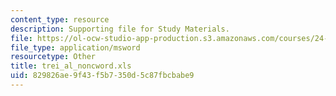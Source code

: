 ```yaml
---
content_type: resource
description: Supporting file for Study Materials.
file: https://ol-ocw-studio-app-production.s3.amazonaws.com/courses/24-964-topics-in-phonology-fall-2004/829826ae9f43f5b7350d5c87fbcbabe9_trei_al_noncword.xls
file_type: application/msword
resourcetype: Other
title: trei_al_noncword.xls
uid: 829826ae-9f43-f5b7-350d-5c87fbcbabe9
---
```

